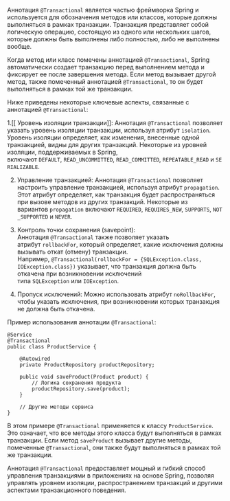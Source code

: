 Аннотация `@Transactional` является частью фреймворка Spring и используется для обозначения методов или классов, которые должны выполняться в рамках транзакции. Транзакция представляет собой логическую операцию, состоящую из одного или нескольких шагов, которые должны быть выполнены либо полностью, либо не выполнены вообще.

Когда метод или класс помечены аннотацией `@Transactional`, Spring автоматически создает транзакцию перед выполнением метода и фиксирует ее после завершения метода. Если метод вызывает другой метод, также помеченный аннотацией `@Transactional`, то он будет выполняться в рамках той же транзакции.

Ниже приведены некоторые ключевые аспекты, связанные с аннотацией `@Transactional`:

   1.[[ Уровень изоляции транзакции]]: Аннотация `@Transactional` позволяет указать уровень изоляции транзакции, используя атрибут `isolation`. Уровень изоляции определяет, как изменения, внесенные одной транзакцией, видны для других транзакций. Некоторые из уровней изоляции, поддерживаемых в Spring, включают `DEFAULT`, `READ_UNCOMMITTED`, `READ_COMMITTED`, `REPEATABLE_READ` и `SERIALIZABLE`.
    
2. Управление транзакцией: Аннотация `@Transactional` позволяет настроить управление транзакцией, используя атрибут `propagation`. Этот атрибут определяет, как транзакция будет распространяться при вызове методов из других транзакций. Некоторые из вариантов `propagation` включают `REQUIRED`, `REQUIRES_NEW`, `SUPPORTS`, `NOT_SUPPORTED` и `NEVER`.
    
3. Контроль точки сохранения (savepoint): Аннотация `@Transactional` также позволяет указать атрибут `rollbackFor`, который определяет, какие исключения должны вызывать откат (отмену) транзакции. Например, `@Transactional(rollbackFor = {SQLException.class, IOException.class})` указывает, что транзакция должна быть откачена при возникновении исключений типа `SQLException` или `IOException`.
    
4. Пропуск исключений: Можно использовать атрибут `noRollbackFor`, чтобы указать исключения, при возникновении которых транзакция не должна быть откачена.
    

Пример использования аннотации `@Transactional`:


```
@Service
@Transactional
public class ProductService {
    
    @Autowired
    private ProductRepository productRepository;
    
    public void saveProduct(Product product) {
        // Логика сохранения продукта
        productRepository.save(product);
    }
    
    // Другие методы сервиса
}
```

В этом примере `@Transactional` применяется к классу `ProductService`. Это означает, что все методы этого класса будут выполняться в рамках транзакции. Если метод `saveProduct` вызывает другие методы, помеченные `@Transactional`, они также будут выполняться в рамках той же транзакции.

Аннотация `@Transactional` предоставляет мощный и гибкий способ управления транзакциями в приложениях на основе Spring, позволяя управлять уровнем изоляции, распространением транзакций и другими аспектами транзакционного поведения.
